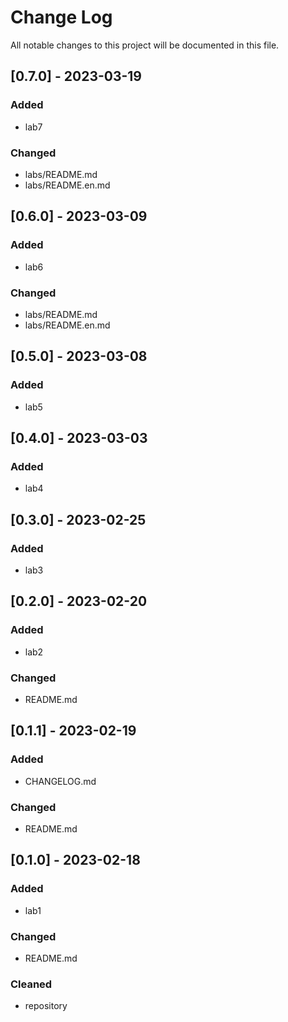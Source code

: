 # Change Log
All notable changes to this project will be documented in this file.


## [0.7.0] - 2023-03-19
### Added
- lab7
### Changed
- labs/README.md
- labs/README.en.md

## [0.6.0] - 2023-03-09
### Added
- lab6
### Changed
- labs/README.md
- labs/README.en.md

## [0.5.0] - 2023-03-08
### Added
- lab5

## [0.4.0] - 2023-03-03
### Added
- lab4

## [0.3.0] - 2023-02-25
### Added
- lab3

## [0.2.0] - 2023-02-20
### Added
- lab2
### Changed
- README.md

## [0.1.1] - 2023-02-19
### Added
- CHANGELOG.md
### Changed
- README.md

## [0.1.0] - 2023-02-18
### Added
- lab1
### Changed
- README.md
### Cleaned
- repository
